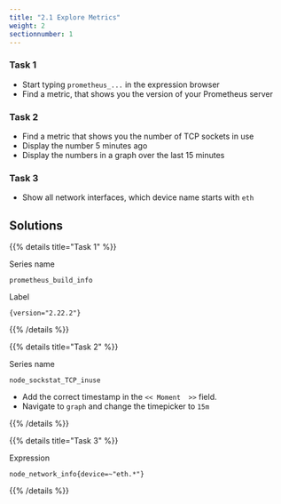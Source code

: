 ```yaml
---
title: "2.1 Explore Metrics"
weight: 2
sectionnumber: 1
---
```


### Task 1

* Start typing `prometheus_...` in the expression browser
* Find a metric, that shows you the version of your Prometheus server

### Task 2

* Find a metric that shows you the number of TCP sockets in use
* Display the number 5 minutes ago
* Display the numbers in a graph over the last 15 minutes

### Task 3

* Show all network interfaces, which device name starts with `eth`

## Solutions

{{% details title="Task 1" %}}

Series name
```
prometheus_build_info
```

Label
```
{version="2.22.2"}
```

{{% /details %}}

{{% details title="Task 2" %}}

Series name
```
node_sockstat_TCP_inuse
```

* Add the correct timestamp in the `<< Moment  >>` field.
* Navigate to `graph` and change the timepicker to `15m`

{{% /details %}}

{{% details title="Task 3" %}}

Expression
```
node_network_info{device=~"eth.*"}
```

{{% /details %}}
